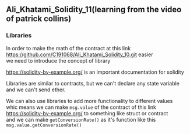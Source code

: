 ## Ali_Khatami_Solidity_11(learning from the video of patrick collins)

### Libraries

In order to make the math of the contract at this link https://github.com/C191068/Ali_Khatami_Solidity_10.git easier <br>
we need to introduce the concept of library<br>

https://solidity-by-example.org/ is an important documentation for solidity<br>

Libraries are similar to contracts, but we can't declare any state variable and we can't send ether.<br>

We can also use libraries to add more functionality to different values  <br>
whic means we can make ```msg.value``` of the contract of this link  https://solidity-by-example.org/  to something like struct or contract <br>
and we can make  ```getConversionRate()``` as it's function like this ```msg.value.getConversionRate()``` <br>




